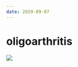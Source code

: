 ```yaml
---
date: 2020-09-07
---
```


# oligoarthritis

![](https://photos.thisispiggy.com/file/wikiFiles/20200905112055_.png)
